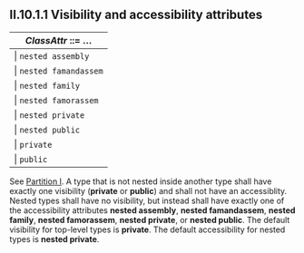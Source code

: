 ## II.10.1.1 Visibility and accessibility attributes

 | _ClassAttr_ ::= &hellip;
 | ----
 | \| `nested assembly`
 | \| `nested famandassem`
 | \| `nested family`
 | \| `nested famorassem`
 | \| `nested private`
 | \| `nested public`
 | \| `private`
 | \| `public`

See [Partition I](i.8.5.3-visibility-accessibility-and-security.md). A type that is not nested inside another type shall have exactly one visibility (**private** or **public**) and shall not have an accessiblity. Nested types shall have no visibility, but instead shall have exactly one of the accessibility attributes **nested assembly**, **nested famandassem**, **nested family**, **nested famorassem**, **nested private**, or **nested public**. The default visibility for top-level types is **private**. The default accessibility for nested types is **nested private**.
